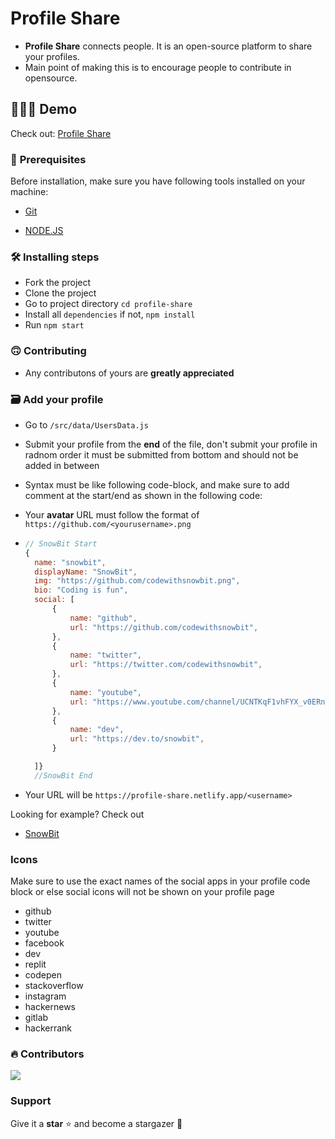 # **Profile Share**

- **Profile Share** connects people. It is an open-source platform to share your profiles.
- Main point of making this is to encourage people to contribute in opensource.


## 👨🏻‍💻 **Demo**

Check out: [Profile Share](https://profile-share.netlify.app/)

### 🚦 **Prerequisites**

Before installation, make sure you have following tools installed on your machine:

- [Git](https://git-scm.com/downloads)
  
- [NODE.JS](https://nodejs.org/en/download/)
  
### 🛠 **Installing steps**

- Fork the project
- Clone the project
- Go to project directory `cd profile-share`
- Install all `dependencies` if not, `npm install`
- Run `npm start`

### 🙃 **Contributing**

- Any contributons of yours are **greatly appreciated**


### 🗃 **Add your profile**

- Go to `/src/data/UsersData.js`

- Submit your profile from the **end** of the file, don't submit your profile in radnom order it must be submitted from bottom and should not be added in between
- Syntax must be like following code-block, and make sure to add comment at the start/end as shown in the following code:
- Your **avatar** URL must follow the format of `https://github.com/<yourusername>.png`
- 
  ```js
  // SnowBit Start
  {
    name: "snowbit",
    displayName: "SnowBit",
    img: "https://github.com/codewithsnowbit.png",
    bio: "Coding is fun",
    social: [
        {
            name: "github",
            url: "https://github.com/codewithsnowbit",
        },
        {
            name: "twitter",
            url: "https://twitter.com/codewithsnowbit",
        },
        {
            name: "youtube",
            url: "https://www.youtube.com/channel/UCNTKqF1vhFYX_v0ERnUa1RQ",
        },
        {
            name: "dev",
            url: "https://dev.to/snowbit",
        }

    ]}
    //SnowBit End

- Your URL will be `https://profile-share.netlify.app/<username>`

Looking for example? Check out

- [SnowBit](https://profile-share.netlify.app/snowbit)

### **Icons**

Make sure to use the exact names of the social apps in your profile code block or else social icons will not be shown on your profile page

- github
- twitter
- youtube
- facebook
- dev
- replit
- codepen
- stackoverflow
- instagram
- hackernews
- gitlab
- hackerrank

### 🔥 **Contributors**
<a href="https://github.com/snowbit-coderboi/profile-share/graphs/contributors">
  <img src="https://contrib.rocks/image?repo=snowbit-coderboi/profile-share" />
</a>

### **Support**
Give it a **star** ⭐️ and become a stargazer 💫
